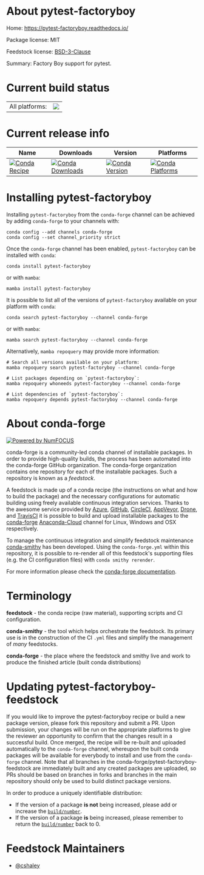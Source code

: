 About pytest-factoryboy
=======================

Home: https://pytest-factoryboy.readthedocs.io/

Package license: MIT

Feedstock license: [BSD-3-Clause](https://github.com/conda-forge/pytest-factoryboy-feedstock/blob/main/LICENSE.txt)

Summary: Factory Boy support for pytest.

Current build status
====================


<table><tr><td>All platforms:</td>
    <td>
      <a href="https://dev.azure.com/conda-forge/feedstock-builds/_build/latest?definitionId=16491&branchName=main">
        <img src="https://dev.azure.com/conda-forge/feedstock-builds/_apis/build/status/pytest-factoryboy-feedstock?branchName=main">
      </a>
    </td>
  </tr>
</table>

Current release info
====================

| Name | Downloads | Version | Platforms |
| --- | --- | --- | --- |
| [![Conda Recipe](https://img.shields.io/badge/recipe-pytest--factoryboy-green.svg)](https://anaconda.org/conda-forge/pytest-factoryboy) | [![Conda Downloads](https://img.shields.io/conda/dn/conda-forge/pytest-factoryboy.svg)](https://anaconda.org/conda-forge/pytest-factoryboy) | [![Conda Version](https://img.shields.io/conda/vn/conda-forge/pytest-factoryboy.svg)](https://anaconda.org/conda-forge/pytest-factoryboy) | [![Conda Platforms](https://img.shields.io/conda/pn/conda-forge/pytest-factoryboy.svg)](https://anaconda.org/conda-forge/pytest-factoryboy) |

Installing pytest-factoryboy
============================

Installing `pytest-factoryboy` from the `conda-forge` channel can be achieved by adding `conda-forge` to your channels with:

```
conda config --add channels conda-forge
conda config --set channel_priority strict
```

Once the `conda-forge` channel has been enabled, `pytest-factoryboy` can be installed with `conda`:

```
conda install pytest-factoryboy
```

or with `mamba`:

```
mamba install pytest-factoryboy
```

It is possible to list all of the versions of `pytest-factoryboy` available on your platform with `conda`:

```
conda search pytest-factoryboy --channel conda-forge
```

or with `mamba`:

```
mamba search pytest-factoryboy --channel conda-forge
```

Alternatively, `mamba repoquery` may provide more information:

```
# Search all versions available on your platform:
mamba repoquery search pytest-factoryboy --channel conda-forge

# List packages depending on `pytest-factoryboy`:
mamba repoquery whoneeds pytest-factoryboy --channel conda-forge

# List dependencies of `pytest-factoryboy`:
mamba repoquery depends pytest-factoryboy --channel conda-forge
```


About conda-forge
=================

[![Powered by
NumFOCUS](https://img.shields.io/badge/powered%20by-NumFOCUS-orange.svg?style=flat&colorA=E1523D&colorB=007D8A)](https://numfocus.org)

conda-forge is a community-led conda channel of installable packages.
In order to provide high-quality builds, the process has been automated into the
conda-forge GitHub organization. The conda-forge organization contains one repository
for each of the installable packages. Such a repository is known as a *feedstock*.

A feedstock is made up of a conda recipe (the instructions on what and how to build
the package) and the necessary configurations for automatic building using freely
available continuous integration services. Thanks to the awesome service provided by
[Azure](https://azure.microsoft.com/en-us/services/devops/), [GitHub](https://github.com/),
[CircleCI](https://circleci.com/), [AppVeyor](https://www.appveyor.com/),
[Drone](https://cloud.drone.io/welcome), and [TravisCI](https://travis-ci.com/)
it is possible to build and upload installable packages to the
[conda-forge](https://anaconda.org/conda-forge) [Anaconda-Cloud](https://anaconda.org/)
channel for Linux, Windows and OSX respectively.

To manage the continuous integration and simplify feedstock maintenance
[conda-smithy](https://github.com/conda-forge/conda-smithy) has been developed.
Using the ``conda-forge.yml`` within this repository, it is possible to re-render all of
this feedstock's supporting files (e.g. the CI configuration files) with ``conda smithy rerender``.

For more information please check the [conda-forge documentation](https://conda-forge.org/docs/).

Terminology
===========

**feedstock** - the conda recipe (raw material), supporting scripts and CI configuration.

**conda-smithy** - the tool which helps orchestrate the feedstock.
                   Its primary use is in the construction of the CI ``.yml`` files
                   and simplify the management of *many* feedstocks.

**conda-forge** - the place where the feedstock and smithy live and work to
                  produce the finished article (built conda distributions)


Updating pytest-factoryboy-feedstock
====================================

If you would like to improve the pytest-factoryboy recipe or build a new
package version, please fork this repository and submit a PR. Upon submission,
your changes will be run on the appropriate platforms to give the reviewer an
opportunity to confirm that the changes result in a successful build. Once
merged, the recipe will be re-built and uploaded automatically to the
`conda-forge` channel, whereupon the built conda packages will be available for
everybody to install and use from the `conda-forge` channel.
Note that all branches in the conda-forge/pytest-factoryboy-feedstock are
immediately built and any created packages are uploaded, so PRs should be based
on branches in forks and branches in the main repository should only be used to
build distinct package versions.

In order to produce a uniquely identifiable distribution:
 * If the version of a package **is not** being increased, please add or increase
   the [``build/number``](https://docs.conda.io/projects/conda-build/en/latest/resources/define-metadata.html#build-number-and-string).
 * If the version of a package **is** being increased, please remember to return
   the [``build/number``](https://docs.conda.io/projects/conda-build/en/latest/resources/define-metadata.html#build-number-and-string)
   back to 0.

Feedstock Maintainers
=====================

* [@cshaley](https://github.com/cshaley/)

